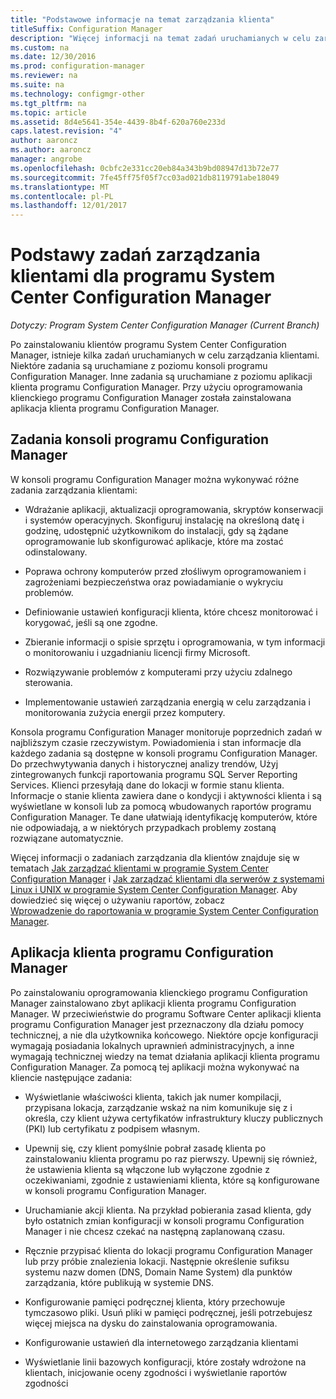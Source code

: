 ```yaml
---
title: "Podstawowe informacje na temat zarządzania klienta"
titleSuffix: Configuration Manager
description: "Więcej informacji na temat zadań uruchamianych w celu zarządzania klientami programu System Center Configuration Manager."
ms.custom: na
ms.date: 12/30/2016
ms.prod: configuration-manager
ms.reviewer: na
ms.suite: na
ms.technology: configmgr-other
ms.tgt_pltfrm: na
ms.topic: article
ms.assetid: 8d4e5641-354e-4439-8b4f-620a760e233d
caps.latest.revision: "4"
author: aaroncz
ms.author: aaroncz
manager: angrobe
ms.openlocfilehash: 0cbfc2e331cc20eb84a343b9bd08947d13b72e77
ms.sourcegitcommit: 7fe45ff75f05f7cc03ad021db8119791abe18049
ms.translationtype: MT
ms.contentlocale: pl-PL
ms.lasthandoff: 12/01/2017
---
```

# <a name="fundamentals-of-client-management-tasks-for-system-center-configuration-manager"></a>Podstawy zadań zarządzania klientami dla programu System Center Configuration Manager

*Dotyczy: Program System Center Configuration Manager (Current Branch)*

Po zainstalowaniu klientów programu System Center Configuration Manager, istnieje kilka zadań uruchamianych w celu zarządzania klientami.  Niektóre zadania są uruchamiane z poziomu konsoli programu Configuration Manager. Inne zadania są uruchamiane z poziomu aplikacji klienta programu Configuration Manager. Przy użyciu oprogramowania klienckiego programu Configuration Manager została zainstalowana aplikacja klienta programu Configuration Manager.

## <a name="configuration-manager-console-tasks"></a>Zadania konsoli programu Configuration Manager
 W konsoli programu Configuration Manager można wykonywać różne zadania zarządzania klientami:  

-   Wdrażanie aplikacji, aktualizacji oprogramowania, skryptów konserwacji i systemów operacyjnych. Skonfiguruj instalację na określoną datę i godzinę, udostępnić użytkownikom do instalacji, gdy są żądane oprogramowanie lub skonfigurować aplikacje, które ma zostać odinstalowany.  

-   Poprawa ochrony komputerów przed złośliwym oprogramowaniem i zagrożeniami bezpieczeństwa oraz powiadamianie o wykryciu problemów.  

-   Definiowanie ustawień konfiguracji klienta, które chcesz monitorować i korygować, jeśli są one zgodne.  

-   Zbieranie informacji o spisie sprzętu i oprogramowania, w tym informacji o monitorowaniu i uzgadnianiu licencji firmy Microsoft.  

-   Rozwiązywanie problemów z komputerami przy użyciu zdalnego sterowania.  

-   Implementowanie ustawień zarządzania energią w celu zarządzania i monitorowania zużycia energii przez komputery.  

Konsola programu Configuration Manager monitoruje poprzednich zadań w najbliższym czasie rzeczywistym. Powiadomienia i stan informacje dla każdego zadania są dostępne w konsoli programu Configuration Manager. Do przechwytywania danych i historycznej analizy trendów, Użyj zintegrowanych funkcji raportowania programu SQL Server Reporting Services. Klienci przesyłają dane do lokacji w formie stanu klienta.  Informacje o stanie klienta zawiera dane o kondycji i aktywności klienta i są wyświetlane w konsoli lub za pomocą wbudowanych raportów programu Configuration Manager. Te dane ułatwiają identyfikację komputerów, które nie odpowiadają, a w niektórych przypadkach problemy zostaną rozwiązane automatycznie.  

 Więcej informacji o zadaniach zarządzania dla klientów znajduje się w tematach [Jak zarządzać klientami w programie System Center Configuration Manager](../../core/clients/manage/manage-clients.md) i [Jak zarządzać klientami dla serwerów z systemami Linux i UNIX w programie System Center Configuration Manager](../../core/clients/manage/manage-clients-for-linux-and-unix-servers.md). Aby dowiedzieć się więcej o używaniu raportów, zobacz   
            [Wprowadzenie do raportowania w programie System Center Configuration Manager](../../core/servers/manage/introduction-to-reporting.md).  

## <a name="configuration-manager-client-application"></a>Aplikacja klienta programu Configuration Manager  
 Po zainstalowaniu oprogramowania klienckiego programu Configuration Manager zainstalowano zbyt aplikacji klienta programu Configuration Manager. W przeciwieństwie do programu Software Center aplikacji klienta programu Configuration Manager jest przeznaczony dla działu pomocy technicznej, a nie dla użytkownika końcowego. Niektóre opcje konfiguracji wymagają posiadania lokalnych uprawnień administracyjnych, a inne wymagają technicznej wiedzy na temat działania aplikacji klienta programu Configuration Manager. Za pomocą tej aplikacji można wykonywać na kliencie następujące zadania:  

-   Wyświetlanie właściwości klienta, takich jak numer kompilacji, przypisana lokacja, zarządzanie wskaż na nim komunikuje się z i określa, czy klient używa certyfikatów infrastruktury kluczy publicznych (PKI) lub certyfikatu z podpisem własnym.  

-   Upewnij się, czy klient pomyślnie pobrał zasadę klienta po zainstalowaniu klienta programu po raz pierwszy. Upewnij się również, że ustawienia klienta są włączone lub wyłączone zgodnie z oczekiwaniami, zgodnie z ustawieniami klienta, które są konfigurowane w konsoli programu Configuration Manager.  

-   Uruchamianie akcji klienta. Na przykład pobierania zasad klienta, gdy było ostatnich zmian konfiguracji w konsoli programu Configuration Manager i nie chcesz czekać na następną zaplanowaną czasu.  

-   Ręcznie przypisać klienta do lokacji programu Configuration Manager lub przy próbie znalezienia lokacji. Następnie określenie sufiksu systemu nazw domen (DNS, Domain Name System) dla punktów zarządzania, które publikują w systemie DNS.  

-   Konfigurowanie pamięci podręcznej klienta, który przechowuje tymczasowo pliki. Usuń pliki w pamięci podręcznej, jeśli potrzebujesz więcej miejsca na dysku do zainstalowania oprogramowania.  

-   Konfigurowanie ustawień dla internetowego zarządzania klientami  

-   Wyświetlanie linii bazowych konfiguracji, które zostały wdrożone na klientach, inicjowanie oceny zgodności i wyświetlanie raportów zgodności  
